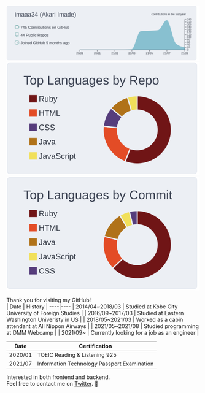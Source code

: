 [![](https://raw.githubusercontent.com/imaaa34/imaaa34/main/profile-summary-card-output/nord_bright/0-profile-details.svg)](https://github.com/vn7n24fzkq/github-profile-summary-cards)
[![](https://raw.githubusercontent.com/imaaa34/imaaa34/main/profile-summary-card-output/nord_bright/1-repos-per-language.svg)](https://github.com/vn7n24fzkq/github-profile-summary-cards) [![](https://raw.githubusercontent.com/imaaa34/imaaa34/main/profile-summary-card-output/nord_bright/2-most-commit-language.svg)](https://github.com/vn7n24fzkq/github-profile-summary-cards)

Thank you for visiting my GitHub!  
| Date | History |
----|---- 
| 2014/04~2018/03 | Studied at Kobe City University of Foreign Studies |
| 2016/09~2017/03 | Studied at Eastern Washington Univeristy in US |
| 2018/05~2021/03 | Worked as a cabin attendant at All Nippon Airways |
| 2021/05~2021/08 | Studied programming at DMM Webcamp |
| 2021/09~ | Currently looking for a job as an engineer |
  

  
| Date | Certification |
----|---- 
| 2020/01 | TOEIC Reading & Listening 925 |
| 2021/07 | Information Technology Passport Examination |
  
Interested in both frontend and backend.  
Feel free to contact me on [Twitter](https://twitter.com/y_bfe/). 🙂

